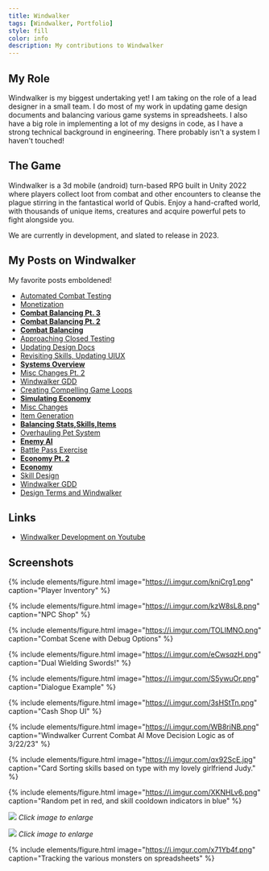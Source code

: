```yaml
---
title: Windwalker
tags: [Windwalker, Portfolio]
style: fill
color: info
description: My contributions to Windwalker
---
```


## My Role

Windwalker is my biggest undertaking yet! I am taking on the role of a lead designer in a small team. I do most of my work in updating game design documents and balancing various game systems in spreadsheets. I also have a big role in implementing a lot of my designs in code, as I have a strong technical background in engineering. There probably isn't a system I haven't touched!

## The Game

Windwalker is a 3d mobile (android) turn-based RPG built in Unity 2022 where players collect loot from combat and other encounters to cleanse the plague stirring in the fantastical world of Qubis. Enjoy a hand-crafted world, with thousands of unique items, creatures and acquire powerful pets to fight alongside you.

We are currently in development, and slated to release in 2023. 


## My Posts on Windwalker

My favorite posts emboldened!

- [Automated Combat Testing](https://paulan94.github.io/GamePANPortfolio/blog/automated-testing)
- [Monetization](https://paulan94.github.io/GamePANPortfolio/blog/note-monetization)
- **[Combat Balancing Pt. 3](https://paulan94.github.io/GamePANPortfolio/blog/combat-balancing-3)**
- **[Combat Balancing Pt. 2](https://paulan94.github.io/GamePANPortfolio/blog/combat-balancing-2)**
- **[Combat Balancing](https://paulan94.github.io/GamePANPortfolio/blog/combat-balancing)**
- [Approaching Closed Testing](https://paulan94.github.io/GamePANPortfolio/blog/nearing-testing)
- [Updating Design Docs](https://paulan94.github.io/GamePANPortfolio/blog/updating-docs)
- [Revisiting Skills, Updating UIUX](https://paulan94.github.io/GamePANPortfolio/blog/UIUX-skills)
- **[Systems Overview](https://paulan94.github.io/GamePANPortfolio/blog/windwalker-systems)**
- [Misc Changes Pt. 2](https://paulan94.github.io/GamePANPortfolio/blog/misc-changes2)
- [Windwalker GDD](https://paulan94.github.io/GamePANPortfolio/blog/windwalker-game-design-document)
- [Creating Compelling Game Loops](https://paulan94.github.io/GamePANPortfolio/blog/compelling-gameloops)
- **[Simulating Economy](https://paulan94.github.io/GamePANPortfolio/blog/machinations-economy-flow)**
- [Misc Changes](https://paulan94.github.io/GamePANPortfolio/blog/misc-changes)
- [Item Generation](https://paulan94.github.io/GamePANPortfolio/blog/item-generation-weekend)
- **[Balancing Stats,Skills,Items](https://paulan94.github.io/GamePANPortfolio/blog/game-balancing)**
- [Overhauling Pet System](https://paulan94.github.io/GamePANPortfolio/blog/simplifying-pets)
- **[Enemy AI](https://paulan94.github.io/GamePANPortfolio/blog/enemy-boss-behaviours)**
- [Battle Pass Exercise](https://paulan94.github.io/GamePANPortfolio/blog/windwalker-battle-pass)
- **[Economy Pt. 2](https://paulan94.github.io/GamePANPortfolio/blog/windwalker-price-is-right)**
- **[Economy](https://paulan94.github.io/GamePANPortfolio/blog/windwalker-economy-balancing)**
- [Skill Design](https://paulan94.github.io/GamePANPortfolio/blog/windwalker-skills)
- [Windwalker GDD](https://paulan94.github.io/GamePANPortfolio/blog/windwalker-game-design-document)
- [Design Terms and Windwalker](https://paulan94.github.io/GamePANPortfolio/blog/windwalker-design)

## Links
- [Windwalker Development on Youtube](https://www.youtube.com/playlist?list=PLI7P0BsA7YND6QXO0d05h36ZQkuPmotgr)


## Screenshots

{% include elements/figure.html image="https://i.imgur.com/kniCrg1.png" caption="Player Inventory" %}

{% include elements/figure.html image="https://i.imgur.com/kzW8sL8.png" caption="NPC Shop" %}

{% include elements/figure.html image="https://i.imgur.com/TOLIMNO.png" caption="Combat Scene with Debug Options" %}

{% include elements/figure.html image="https://i.imgur.com/eCwsqzH.png" caption="Dual Wielding Swords!" %}

{% include elements/figure.html image="https://i.imgur.com/S5ywuOr.png" caption="Dialogue Example" %}

{% include elements/figure.html image="https://i.imgur.com/3sHStTn.png" caption="Cash Shop UI" %}

{% include elements/figure.html image="https://i.imgur.com/WB8riNB.png" caption="Windwalker Current Combat AI Move Decision Logic as of 3/22/23" %}

{% include elements/figure.html image="https://i.imgur.com/qx92ScE.jpg" caption="Card Sorting skills based on type with my lovely girlfriend Judy." %}

{% include elements/figure.html image="https://i.imgur.com/XKNHLv6.png" caption="Random pet in red, and skill cooldown indicators in blue" %}


[<img src="https://i.imgur.com/8686HXB.jpg">](https://i.imgur.com/8686HXB.jpg)
*Click image to enlarge*

[<img src="https://i.imgur.com/VqWj0Tl.jpg">](https://i.imgur.com/VqWj0Tl.jpg)
*Click image to enlarge*

{% include elements/figure.html image="https://i.imgur.com/x71Yb4f.png" caption="Tracking the various monsters on spreadsheets" %}